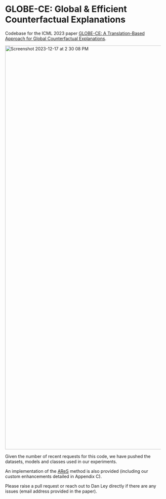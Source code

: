 # GLOBE-CE: Global & Efficient Counterfactual Explanations

Codebase for the ICML 2023 paper [GLOBE-CE: A Translation-Based Approach for Global Counterfactual Explanations](https://arxiv.org/abs/2305.17021).

<img width="1308" alt="Screenshot 2023-12-17 at 2 30 08 PM" src="https://github.com/danwley/GLOBE-CE/assets/35569862/e3b6dfc3-201d-4c3f-a7b1-d48ae227b288">

Given the number of recent requests for this code, we have pushed the datasets, models and classes used in our experiments.

An implementation of the [AReS](https://arxiv.org/abs/2009.07165) method is also provided (including our custom enhancements detailed in Appendix C).

Please raise a pull request or reach out to Dan Ley directly if there are any issues (email address provided in the paper).
